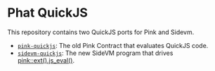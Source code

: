 # Phat QuickJS

This repository contains two QuickJS ports for Pink and Sidevm.

- [`pink-quickjs`](./pink-quickjs/): The old Pink Contract that evaluates QuickJS code.
- [`sidevm-quickjs`](./sidevm-quickjs/): The new SideVM program that drives [pink::ext().js_eval()](https://docs.rs/pink-extension/latest/pink_extension/chain_extension/trait.PinkExtBackend.html#tymethod.js_eval).
